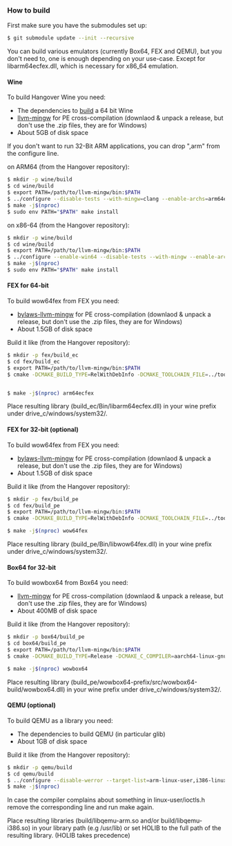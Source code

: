 
### How to build
First make sure you have the submodules set up:
```bash
$ git submodule update --init --recursive
```
You can build various emulators (currently Box64, FEX and QEMU), but you don't need to, one is enough depending on your use-case.
Except for libarm64ecfex.dll, which is necessary for x86_64 emulation.

#### Wine
To build Hangover Wine you need:

- The dependencies to [build](https://wiki.winehq.org/Building_Wine#Satisfying_Build_Dependencies) a 64 bit Wine
- [llvm-mingw](https://github.com/mstorsjo/llvm-mingw) for PE cross-compilation (downlaod & unpack a release, but don't use the .zip files, they are for Windows)
- About 5GB of disk space

If you don't want to run 32-Bit ARM applications, you can drop ",arm" from the configure line.

on ARM64 (from the Hangover repository):
```bash
$ mkdir -p wine/build
$ cd wine/build
$ export PATH=/path/to/llvm-mingw/bin:$PATH
$ ../configure --disable-tests --with-mingw=clang --enable-archs=arm64ec,aarch64,i386,arm
$ make -j$(nproc)
$ sudo env PATH="$PATH" make install
```

on x86-64 (from the Hangover repository):
```bash
$ mkdir -p wine/build
$ cd wine/build
$ export PATH=/path/to/llvm-mingw/bin:$PATH
$ ../configure --enable-win64 --disable-tests --with-mingw --enable-archs=x86_64,i386,arm
$ make -j$(nproc)
$ sudo env PATH="$PATH" make install
```

#### FEX for 64-bit
To build wow64fex from FEX you need:

- [bylaws-llvm-mingw](https://github.com/bylaws/llvm-mingw) for PE cross-compilation (downlaod & unpack a release, but don't use the .zip files, they are for Windows)
- About 1.5GB of disk space

Build it like (from the Hangover repository):
```bash
$ mkdir -p fex/build_ec
$ cd fex/build_ec
$ export PATH=/path/to/llvm-mingw/bin:$PATH
$ cmake -DCMAKE_BUILD_TYPE=RelWithDebInfo -DCMAKE_TOOLCHAIN_FILE=../toolchain_mingw.cmake -DENABLE_LTO=False -DMINGW_TRIPLE=arm64ec-w64-mingw32 -DBUILD_TESTS=False ..


$ make -j$(nproc) arm64ecfex
```

Place resulting library (build_ec/Bin/libarm64ecfex.dll) in your wine prefix under drive_c/windows/system32/.

#### FEX for 32-bit (optional)
To build wow64fex from FEX you need:

- [bylaws-llvm-mingw](https://github.com/bylaws/llvm-mingw) for PE cross-compilation (downlaod & unpack a release, but don't use the .zip files, they are for Windows)
- About 1.5GB of disk space

Build it like (from the Hangover repository):
```bash
$ mkdir -p fex/build_pe
$ cd fex/build_pe
$ export PATH=/path/to/llvm-mingw/bin:$PATH
$ cmake -DCMAKE_BUILD_TYPE=RelWithDebInfo -DCMAKE_TOOLCHAIN_FILE=../toolchain_mingw.cmake -DENABLE_LTO=False -DMINGW_TRIPLE=aarch64-w64-mingw32 -DBUILD_TESTS=False ..

$ make -j$(nproc) wow64fex
```

Place resulting library (build_pe/Bin/libwow64fex.dll) in your wine prefix under drive_c/windows/system32/.

#### Box64 for 32-bit
To build wowbox64 from Box64 you need:

- [llvm-mingw](https://github.com/mstorsjo/llvm-mingw) for PE cross-compilation (downlaod & unpack a release, but don't use the .zip files, they are for Windows)
- About 400MB of disk space

Build it like (from the Hangover repository):
```bash
$ mkdir -p box64/build_pe
$ cd box64/build_pe
$ export PATH=/path/to/llvm-mingw/bin:$PATH
$ cmake -DCMAKE_BUILD_TYPE=Release -DCMAKE_C_COMPILER=aarch64-linux-gnu-gcc -DARM_DYNAREC=ON -DWOW64=ON ..

$ make -j$(nproc) wowbox64
```

Place resulting library (build_pe/wowbox64-prefix/src/wowbox64-build/wowbox64.dll) in your wine prefix under drive_c/windows/system32/.

#### QEMU (optional)
To build QEMU as a library you need:

- The dependencies to build QEMU (in particular glib)
- About 1GB of disk space

Build it like (from the Hangover repository):
```bash
$ mkdir -p qemu/build
$ cd qemu/build
$ ../configure --disable-werror --target-list=arm-linux-user,i386-linux-user
$ make -j$(nproc)
```

In case the compiler complains about something in linux-user/ioctls.h remove the corresponding line and run make again.

Place resulting libraries (build/libqemu-arm.so and/or build/libqemu-i386.so) in your library path (e.g /usr/lib) or set HOLIB to the full path of the resulting library. (HOLIB takes precedence)
